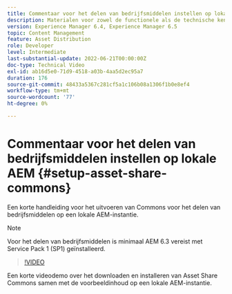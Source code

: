 ```yaml
---
title: Commentaar voor het delen van bedrijfsmiddelen instellen op lokale AEM
description: Materialen voor zowel de functionele als de technische kennis van Assets Share Commons
version: Experience Manager 6.4, Experience Manager 6.5
topic: Content Management
feature: Asset Distribution
role: Developer
level: Intermediate
last-substantial-update: 2022-06-21T00:00:00Z
doc-type: Technical Video
exl-id: ab16d5e0-71d9-4518-a03b-4aa5d2ec95a7
duration: 176
source-git-commit: 48433a5367c281cf5a1c106b08a1306f1b0e8ef4
workflow-type: tm+mt
source-wordcount: '77'
ht-degree: 0%

---
```


# Commentaar voor het delen van bedrijfsmiddelen instellen op lokale AEM {#setup-asset-share-commons}

Een korte handleiding voor het uitvoeren van Commons voor het delen van bedrijfsmiddelen op een lokale AEM-instantie.

>[!NOTE]
>
>Voor het delen van bedrijfsmiddelen is minimaal AEM 6.3 vereist met Service Pack 1 (SP1) geïnstalleerd.

>[!VIDEO](https://video.tv.adobe.com/v/20499?quality=12&learn=on)

Een korte videodemo over het downloaden en installeren van Asset Share Commons samen met de voorbeeldinhoud op een lokale AEM-instantie.
